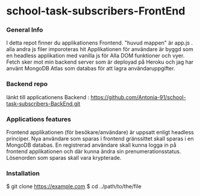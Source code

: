 # school-task-subscribers-FrontEnd

### General Info

I detta repot finner du applikationens Frontend.
"huvud mappen" är app.js . alla andra js filer imporoteras hit
Applikationen för användare är byggd som en headless applikation med vanilla js för Alla DOM funktioner och vyer.
Fetch sker mot min backend server som är deployad på Heroku och jag har använt MongoDB Atlas som databas för att lagra användaruppgifter.

### Backend repo

länkt till applicationens Backend : https://github.com/Antonia-91/school-task-subscribers-BackEnd.git

### Applications features

Frontend applikationen (för besökare/användare) är uppsatt enligt headless principer.
Nya användare som sparas i frontend gränssittet skall sparas i en MongoDB databas.
En registrerad användare skall kunna logga in på frontend applikationen och där kunna ändra sin prenumerationsstatus.
Lösenorden som sparas skall vara krypterade.

### Installation

$ git clone https://example.com
$ cd ../path/to/the/file
